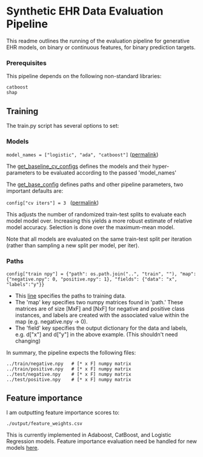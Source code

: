 # Synthetic EHR Data Evaluation Pipeline

This readme outlines the running of the evaluation pipeline for generative EHR models, on binary or continuous features, for binary prediction targets.

### Prerequisites

This pipeline depends on the following non-standard libraries: 

```
catboost
shap
```
## Training

The train.py script has several options to set:

### Models
```model_names = ["logistic", "ada", "catboost"]``` ([permalink](https://github.com/ivanbrugere/ehrdc/blob/693bfe18a2c1b5f48cf758528185aec597846b75/app/train.py#L21)) 


The [get_baseline_cv_configs](https://github.com/ivanbrugere/ehrdc/blob/693bfe18a2c1b5f48cf758528185aec597846b75/app/model_configs.py#L13) defines the models and their hyper-parameters to be evaluated according to the passed 'model_names'

The [get_base_config](https://github.com/ivanbrugere/ehrdc/blob/693bfe18a2c1b5f48cf758528185aec597846b75/app/model_configs.py#L110) defines paths and other pipeline parameters, two important defaults are:


```config["cv iters"] = 3 ``` ([permalink](https://github.com/ivanbrugere/ehrdc/blob/457b03eacc506efc0f04ce2ba2e93d17f5e39df3/app/model_configs.py#L133))


This adjusts the number of randomized train-test splits to evaluate each model model over. Increasing this yields a more robust estimate of relative model accuracy. Selection is done over the maximum-mean model. 

Note that all models are evaluated on the same train-test split per iteration (rather than sampling a new split per model, per iter). 

### Paths

```config["train npy"] = {"path": os.path.join("..", "train", ""), "map": {"negative.npy": 0, "positive.npy": 1}, "fields": {"data": "x", "labels":"y"}}```

*  This [line](https://github.com/ivanbrugere/ehrdc/blob/693bfe18a2c1b5f48cf758528185aec597846b75/app/model_configs.py#L127) specifies the paths to training data. 
*  The 'map' key specifies two numpy matrices found in 'path.' These matrices are of size [MxF] and [NxF] for negative and positive class instances, and labels are created with the associated value within the map (e.g. negative.npy → 0). 
*  The 'field' key specifies the output dictionary for the data and labels, e.g. d["x"] and d["y"] in the above example. (This shouldn't need changing)

In summary, the pipeline expects the following files:
```
../train/negative.npy   # [* x F] numpy matrix
../train/positive.npy   # [* x F] numpy matrix
../test/negative.npy    # [* x F] numpy matrix
../test/positive.npy    # [* x F] numpy matrix
```

## Feature importance

I am outputting feature importance scores to:
```
./output/feature_weights.csv
```

This is currently implemented in Adaboost, CatBoost, and Logistic Regression models. Feature importance evaluation need be handled for new models [here](https://github.com/ivanbrugere/ehrdc/blob/457b03eacc506efc0f04ce2ba2e93d17f5e39df3/app/train.py#L49).